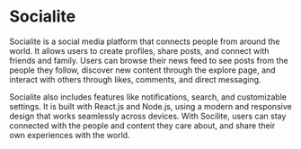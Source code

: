 # Socialite

Socialite is a social media platform that connects people from around the world. It allows users to create profiles, share posts, and connect with friends and family. Users can browse their news feed to see posts from the people they follow, discover new content through the explore page, and interact with others through likes, comments, and direct messaging.

Socialite also includes features like notifications, search, and customizable settings. It is built with React.js and Node.js, using a modern and responsive design that works seamlessly across devices. With Socilite, users can stay connected with the people and content they care about, and share their own experiences with the world.